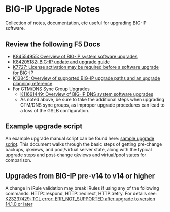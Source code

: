 # BIG-IP Upgrade Notes

Collection of notes, documentation, etc useful for upgrading BIG-IP software.

## Review the following F5 Docs

* [K84554955: Overview of BIG-IP system software upgrades](https://my.f5.com/manage/s/article/K84554955)
* [K84205182: BIG-IP update and upgrade guide](https://my.f5.com/manage/s/article/K84205182)
* [K7727: License activation may be required before a software upgrade for BIG-IP](https://my.f5.com/manage/s/article/K7727)
* [K13845: Overview of supported BIG-IP upgrade paths and an upgrade planning reference](https://my.f5.com/manage/s/article/K13845)
* For GTM/DNS Sync Group Upgrades
  * [K11661449: Overview of BIG-IP DNS system software upgrades](https://my.f5.com/manage/s/article/K11661449)
  * As noted above, be sure to take the additional steps when upgrading GTM/DNS sync groups, as improper upgrade procedures can lead to a loss of the GSLB configuration.

## Example upgrade script

An example upgrade manual script can be found here: [sample upgrade script](sample.upgrade.script.md).  This document walks through the basic steps of getting pre-change backups, qkviews, and pool/virtual server state, along with the typical upgrade steps and post-change qkviews and virtual/pool states for comparison.

## Upgrades from BIG-IP pre-v14 to v14 or higher

A change in iRule validation may break iRules if using any of the following commands: HTTP::respond, HTTP::redirect, HTTP::retry.  For details see: [K23237429: TCL error: ERR_NOT_SUPPORTED after upgrade to version 14.1.0 or later](https://my.f5.com/manage/s/article/K23237429)
